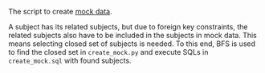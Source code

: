 The script to create [mock data](../../mock_data.md).


A subject has its related subjects, but due to foreign key constraints, the related subjects also have to be included in the subjects in mock data. This means selecting closed set of subjects is needed. To this end, BFS is used to find the closed set in `create_mock.py` and execute SQLs in `create_mock.sql` with found subjects.
